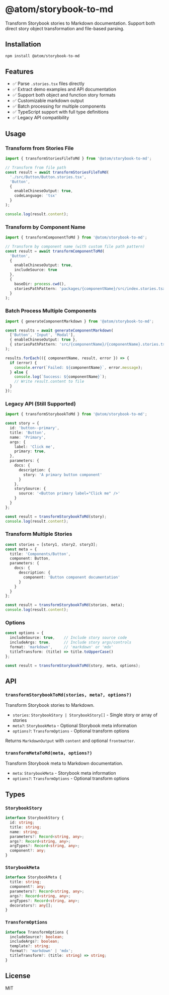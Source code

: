 # @atom/storybook-to-md

Transform Storybook stories to Markdown documentation. Support both direct story object transformation and file-based parsing.

## Installation

```bash
npm install @atom/storybook-to-md
```

## Features

- ✅ Parse `.stories.tsx` files directly
- ✅ Extract demo examples and API documentation
- ✅ Support both object and function story formats
- ✅ Customizable markdown output
- ✅ Batch processing for multiple components
- ✅ TypeScript support with full type definitions
- ✅ Legacy API compatibility

## Usage

### Transform from Stories File

```typescript
import { transformStoriesFileToMd } from '@atom/storybook-to-md';

// Transform from file path
const result = await transformStoriesFileToMd(
  './src/Button/Button.stories.tsx',
  'Button',
  {
    enableChineseOutput: true,
    codeLanguage: 'tsx'
  }
);

console.log(result.content);
```

### Transform by Component Name

```typescript
import { transformComponentToMd } from '@atom/storybook-to-md';

// Transform by component name (with custom file path pattern)
const result = await transformComponentToMd(
  'Button',
  {
    enableChineseOutput: true,
    includeSource: true
  },
  {
    baseDir: process.cwd(),
    storiesPathPattern: 'packages/{componentName}/src/index.stories.tsx'
  }
);
```

### Batch Process Multiple Components

```typescript
import { generateComponentMarkdown } from '@atom/storybook-to-md';

const results = await generateComponentMarkdown(
  ['Button', 'Input', 'Modal'],
  { enableChineseOutput: true },
  { storiesPathPattern: 'src/{componentName}/{componentName}.stories.tsx' }
);

results.forEach(({ componentName, result, error }) => {
  if (error) {
    console.error(`Failed: ${componentName}`, error.message);
  } else {
    console.log(`Success: ${componentName}`);
    // Write result.content to file
  }
});
```

### Legacy API (Still Supported)

```typescript
import { transformStorybookToMd } from '@atom/storybook-to-md';

const story = {
  id: 'button--primary',
  title: 'Button',
  name: 'Primary',
  args: {
    label: 'Click me',
    primary: true,
  },
  parameters: {
    docs: {
      description: {
        story: 'A primary button component'
      }
    },
    storySource: {
      source: '<Button primary label="Click me" />'
    }
  }
};

const result = transformStorybookToMd(story);
console.log(result.content);
```

### Transform Multiple Stories

```typescript
const stories = [story1, story2, story3];
const meta = {
  title: 'Components/Button',
  component: Button,
  parameters: {
    docs: {
      description: {
        component: 'Button component documentation'
      }
    }
  }
};

const result = transformStorybookToMd(stories, meta);
console.log(result.content);
```

### Options

```typescript
const options = {
  includeSource: true,    // Include story source code
  includeArgs: true,      // Include story args/controls
  format: 'markdown',     // 'markdown' or 'mdx'
  titleTransform: (title) => title.toUpperCase()
};

const result = transformStorybookToMd(story, meta, options);
```

## API

### `transformStorybookToMd(stories, meta?, options?)`

Transform Storybook stories to Markdown.

- `stories`: `StorybookStory | StorybookStory[]` - Single story or array of stories
- `meta?`: `StorybookMeta` - Optional Storybook meta information
- `options?`: `TransformOptions` - Optional transform options

Returns `MarkdownOutput` with `content` and optional `frontmatter`.

### `transformMetaToMd(meta, options?)`

Transform Storybook meta to Markdown documentation.

- `meta`: `StorybookMeta` - Storybook meta information
- `options?`: `TransformOptions` - Optional transform options

## Types

### `StorybookStory`

```typescript
interface StorybookStory {
  id: string;
  title: string;
  name: string;
  parameters?: Record<string, any>;
  args?: Record<string, any>;
  argTypes?: Record<string, any>;
  component?: any;
}
```

### `StorybookMeta`

```typescript
interface StorybookMeta {
  title: string;
  component?: any;
  parameters?: Record<string, any>;
  args?: Record<string, any>;
  argTypes?: Record<string, any>;
  decorators?: any[];
}
```

### `TransformOptions`

```typescript
interface TransformOptions {
  includeSource?: boolean;
  includeArgs?: boolean;
  template?: string;
  format?: 'markdown' | 'mdx';
  titleTransform?: (title: string) => string;
}
```

## License

MIT
